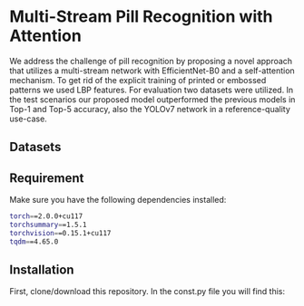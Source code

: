 # Multi-Stream Pill Recognition with Attention
We address the challenge of pill recognition by proposing a novel approach that utilizes a multi-stream network with EfficientNet-B0 and a self-attention mechanism. To get rid of the explicit training of printed or embossed patterns we used LBP features. For evaluation two datasets were utilized. In the test scenarios our proposed model outperformed the previous models in Top-1 and Top-5 accuracy, also the YOLOv7 network in a reference-quality use-case. 

## Datasets

## Requirement
Make sure you have the following dependencies installed:

```bash
torch==2.0.0+cu117
torchsummary==1.5.1
torchvision==0.15.1+cu117
tqdm==4.65.0
```

## Installation
First, clone/download this repository. In the const.py file you will find this:
